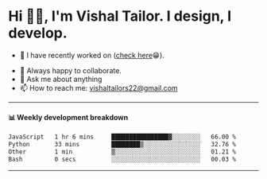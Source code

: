 # Hi 👋🏻, I'm Vishal Tailor. I design, I develop.

- 🔭 I have recently worked on ([check here](https://vishaltailor.com)😁).
<!-- - 🎦 Currently watching: JavaScript: The Hard Parts By Will Sentance. -->
- 👯 Always happy to collaborate.
- 💬 Ask me about anything
- 📫 How to reach me: <a href="mailto:vishaltailors22@gmail.com">vishaltailors22@gmail.com</a>

<hr /> 
<h4>📊 Weekly development breakdown</h4>
<!--START_SECTION:waka-->

```txt
JavaScript   1 hr 6 mins     ████████████████▓░░░░░░░░   66.00 %
Python       33 mins         ████████▒░░░░░░░░░░░░░░░░   32.76 %
Other        1 min           ▒░░░░░░░░░░░░░░░░░░░░░░░░   01.21 %
Bash         0 secs          ░░░░░░░░░░░░░░░░░░░░░░░░░   00.03 %
```

<!--END_SECTION:waka-->
<hr /> 

<!-- ![](./profile-3d-contrib/profile-green-animate.svg) -->
